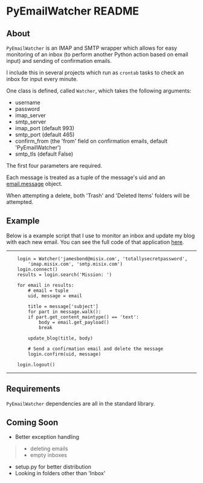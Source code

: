 PyEmailWatcher README
=====

About
----

`PyEmailWatcher` is an IMAP and SMTP wrapper which allows for easy monitoring of an inbox (to perform another Python action based on email input) and sending of confirmation emails.

I include this in several projects which run as `crontab` tasks to check an inbox for input every minute.

One class is defined, called `Watcher`, which takes the following arguments:

- username
- password
- imap_server
- smtp_server
- imap_port (default 993)
- smtp_port (default 465)
- confirm_from (the 'from' field on confirmation emails, default 'PyEmailWatcher')
- smtp_tls (default False)

The first four parameters are required.

Each message is treated as a tuple of the message's uid and an [email.message](https://docs.python.org/2/library/email.message.html) object.

When attempting a delete, both 'Trash' and 'Deleted Items' folders will be attempted.

Example
-----

Below is a example script that I use to monitor an inbox and update my blog with each new email. You can see the full code of that application [here](https://github.com/jasongtz).

----------

		login = Watcher('jamesbond@misix.com', 'totallysecretpassword', 
			'imap.misix.com', 'smtp.misix.com')
		login.connect()
		results = login.search('Mission: ')

		for email in results:
			# email = tuple
			uid, message = email

			title = message['subject']
			for part in message.walk():
			if part.get_content_maintype() == 'text':
				body = email.get_payload()
				break

			update_blog(title, body)
			
			# Send a confirmation email and delete the message
			login.confirm(uid, message)
		
		login.logout()

------------

Requirements
------

`PyEmailWatcher` dependencies are all in the standard library.

Coming Soon
------

- Better exception handling
>	- deleting emails
>	- empty inboxes
- setup.py for better distribution
- Looking in folders other than 'Inbox'